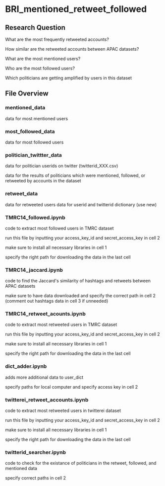 # BRI_mentioned_retweet_followed

## Research Question 
What are the most frequently retweeted accounts?

How similar are the retweeted accounts between APAC datasets?

What are the most mentioned users?

Who are the most followed users?

Which politicians are getting amplified by users in this dataset

## File Overview

### mentioned_data
data for most mentioned users

### most_followed_data
data for most followed users

### politician_twittter_data
data for politician userids on twitter (twitterid_XXX.csv)

data for the results of politicians which were mentioned, followed, or retweeted by accounts in the dataset

### retweet_data
data for retweeted users
data for userid and twitterid dictionary (use new)

### TMRC14_followed.ipynb
code to extract most followed users in TMRC dataset

run this file by inputting your access_key_id and secret_access_key in cell 2

make sure to install all necessary libraries in cell 1

specify the right path for downloading the data in the last cell

### TMRC14_jaccard.ipynb

code to find the Jaccard's similarity of hashtags and retweets between APAC datasets

make sure to have data downloaded and specify the correct path in cell 2 (comment out hashtags data in cell 3 if unneeded)

### TMRC14_retweet_acounts.ipynb
code to extract most retweeted users in TMRC dataset

run this file by inputting your access_key_id and secret_access_key in cell 2

make sure to install all necessary libraries in cell 1

specify the right path for downloading the data in the last cell

### dict_adder.ipynb

adds more additional data to user_dict

specify paths for local computer and specify access key in cell 2

### twitterei_retweet_accounts.ipynb
code to extract most retweeted users in twitterei dataset

run this file by inputting your access_key_id and secret_access_key in cell 2

make sure to install all necessary libraries in cell 1

specify the right path for downloading the data in the last cell

### twitterid_searcher.ipynb
code to check for the existance of politicians in the retweet, followed, and mentioned data

specify correct paths in cell 2

